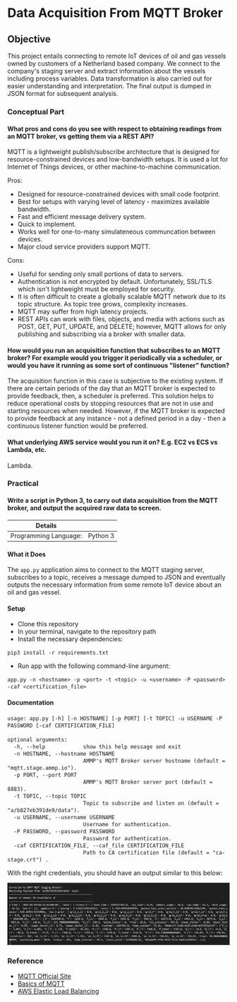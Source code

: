 # Data Acquisition From MQTT Broker

## Objective

This project entails connecting to remote IoT devices of oil and gas vessels owned by customers of a Netherland based company. 
We connect to the company's staging server and extract information about the vessels including process variables. Data transformation is also carried out for easier understanding and interpretation. The final output is dumped in JSON format for subsequent analysis.

### Conceptual Part

#### What pros and cons do you see with respect to obtaining readings from an MQTT broker, vs getting them via a REST API?

MQTT is a lightweight publish/subscribe architecture that is designed for resource-constrained devices and low-bandwidth setups. 
It is used a lot for Internet of Things devices, or other machine-to-machine communication.

Pros:
* Designed for resource-constrained devices with small code footprint.
* Best for setups with varying level of latency - maximizes available bandwidth.
* Fast and efficient message delivery system.
* Quick to implement.
* Works well for one-to-many simulateneous communcation between devices.
* Major cloud service providers support MQTT.

Cons:
* Useful for sending only small portions of data to servers.
* Authentication is not encrypted by default. Unfortunately, SSL/TLS which isn't lightweight must be employed for security.
* It is often difficult to create a globally scalable MQTT network due to its topic structure. As topic tree grows, complexity increases.
* MQTT may suffer from high latency projects.
* REST APIs can work with files, objects, and media with actions such as POST, GET, PUT, UPDATE, and DELETE; however, MQTT allows for only publishing and subscribing via a broker with smaller data.

#### How would you run an acquisition function that subscribes to an MQTT broker? For example would you trigger it periodically via a scheduler, or would you have it running as some sort of continuous "listener" function?

The acquisition function in this case is subjective to the existing system. If there are certain periods of the day that an MQTT broker is expected to provide feedback, then, a scheduler is preferred. This solution helps to reduce operational costs by stopping resources that are not in use and starting resources when needed. 
However, if the MQTT broker is expected to provide feedback at any instance - not a defined period in a day - then a continuous listener function would be preferred. 

#### What underlying AWS service would you run it on? E.g. EC2 vs ECS vs Lambda, etc.

Lambda. 

### Practical

#### Write a script in Python 3, to carry out data acquisition from the MQTT broker, and output the acquired raw data to screen.

| Details            |              |
|-----------------------|---------------|
| Programming Language: |  Python 3  |

#### What it Does

The `app.py` application aims to connect to the MQTT staging server, subscribes to a topic, receives a message dumped to JSON and eventually outputs the necessary information from some remote IoT device about an oil and gas vessel.

#### Setup

* Clone this repository
* In your terminal, navigate to the repository path
* Install the necessary dependencies:

```
pip3 install -r requirements.txt
```

* Run app with the following command-line argument:

```
app.py -n <hostname> -p <port> -t <topic> -u <username> -P <password> -caf <certification_file>
```
#### Documentation

```
usage: app.py [-h] [-n HOSTNAME] [-p PORT] [-t TOPIC] -u USERNAME -P PASSWORD [-caf CERTIFICATION_FILE]

optional arguments:
  -h, --help            show this help message and exit
  -n HOSTNAME, --hostname HOSTNAME
                        AMMP's MQTT Broker server hostname (default = "mqtt.stage.ammp.io").
  -p PORT, --port PORT
                        AMMP's MQTT Broker server port (default = 8883).
  -t TOPIC, --topic TOPIC
                        Topic to subscribe and listen on (default = "a/b827eb391de9/data").
  -u USERNAME, --username USERNAME
                        Username for authentication.
  -P PASSWORD, --password PASSWORD
                        Password for authentication.
  -caf CERTIFICATION_FILE, --caf_file CERTIFICATION_FILE
                        Path to CA certification file (default = "ca-stage.crt") .
```

With the right credentials, you should have an output similar to this below:

![Sample Payload Output](./images/sample_output.png)

### Reference

- [MQTT Official Site](https://mqtt.org)
- [Basics of MQTT](https://www.techtarget.com/iotagenda/definition/MQTT-MQ-Telemetry-Transport)
- [AWS Elastic Load Balancing](https://docs.aws.amazon.com/elasticloadbalancing/latest/application/introduction.html)
